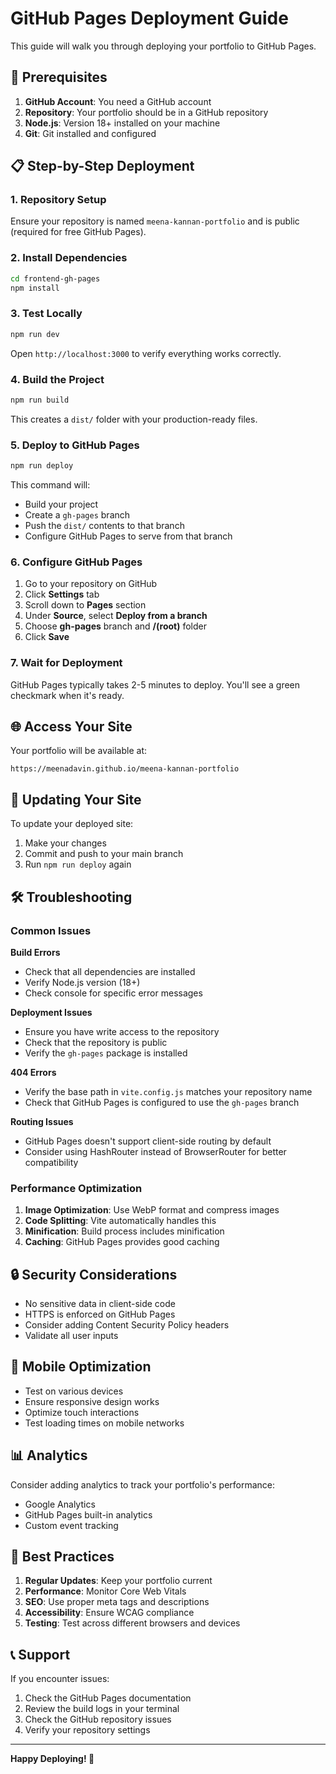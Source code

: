 # GitHub Pages Deployment Guide

This guide will walk you through deploying your portfolio to GitHub Pages.

## 🚀 Prerequisites

1. **GitHub Account**: You need a GitHub account
2. **Repository**: Your portfolio should be in a GitHub repository
3. **Node.js**: Version 18+ installed on your machine
4. **Git**: Git installed and configured

## 📋 Step-by-Step Deployment

### 1. Repository Setup

Ensure your repository is named `meena-kannan-portfolio` and is public (required for free GitHub Pages).

### 2. Install Dependencies

```bash
cd frontend-gh-pages
npm install
```

### 3. Test Locally

```bash
npm run dev
```

Open `http://localhost:3000` to verify everything works correctly.

### 4. Build the Project

```bash
npm run build
```

This creates a `dist/` folder with your production-ready files.

### 5. Deploy to GitHub Pages

```bash
npm run deploy
```

This command will:
- Build your project
- Create a `gh-pages` branch
- Push the `dist/` contents to that branch
- Configure GitHub Pages to serve from that branch

### 6. Configure GitHub Pages

1. Go to your repository on GitHub
2. Click **Settings** tab
3. Scroll down to **Pages** section
4. Under **Source**, select **Deploy from a branch**
5. Choose **gh-pages** branch and **/(root)** folder
6. Click **Save**

### 7. Wait for Deployment

GitHub Pages typically takes 2-5 minutes to deploy. You'll see a green checkmark when it's ready.

## 🌐 Access Your Site

Your portfolio will be available at:
```
https://meenadavin.github.io/meena-kannan-portfolio
```

## 🔄 Updating Your Site

To update your deployed site:

1. Make your changes
2. Commit and push to your main branch
3. Run `npm run deploy` again

## 🛠️ Troubleshooting

### Common Issues

**Build Errors**
- Check that all dependencies are installed
- Verify Node.js version (18+)
- Check console for specific error messages

**Deployment Issues**
- Ensure you have write access to the repository
- Check that the repository is public
- Verify the `gh-pages` package is installed

**404 Errors**
- Verify the base path in `vite.config.js` matches your repository name
- Check that GitHub Pages is configured to use the `gh-pages` branch

**Routing Issues**
- GitHub Pages doesn't support client-side routing by default
- Consider using HashRouter instead of BrowserRouter for better compatibility

### Performance Optimization

1. **Image Optimization**: Use WebP format and compress images
2. **Code Splitting**: Vite automatically handles this
3. **Minification**: Build process includes minification
4. **Caching**: GitHub Pages provides good caching

## 🔒 Security Considerations

- No sensitive data in client-side code
- HTTPS is enforced on GitHub Pages
- Consider adding Content Security Policy headers
- Validate all user inputs

## 📱 Mobile Optimization

- Test on various devices
- Ensure responsive design works
- Optimize touch interactions
- Test loading times on mobile networks

## 📊 Analytics

Consider adding analytics to track your portfolio's performance:

- Google Analytics
- GitHub Pages built-in analytics
- Custom event tracking

## 🎯 Best Practices

1. **Regular Updates**: Keep your portfolio current
2. **Performance**: Monitor Core Web Vitals
3. **SEO**: Use proper meta tags and descriptions
4. **Accessibility**: Ensure WCAG compliance
5. **Testing**: Test across different browsers and devices

## 📞 Support

If you encounter issues:

1. Check the GitHub Pages documentation
2. Review the build logs in your terminal
3. Check the GitHub repository issues
4. Verify your repository settings

---

**Happy Deploying! 🎉**
